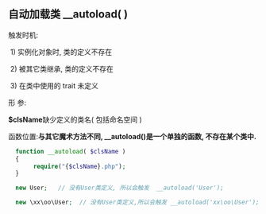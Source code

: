 ## 自动加载类 \_\_autoload\( \)

触发时机:

​ 1\) 实例化对象时, 类的定义不存在

​ 2\) 被其它类继承, 类的定义不存在

​ 3\) 在类中使用的 trait 未定义

形 参:

​**$clsName**缺少定义的类名\( 包括命名空间 \)



函数位置:**与其它魔术方法不同, \_\_autoload\(\)是一个单独的函数, 不存在某个类中.**

```php
  function __autoload( $clsName )
  {  
       require("{$clsName}.php");
  }

  new User;   // 没有User类定义, 所以会触发  __autoload('User');

  new \xx\oo\User;  // 没有User类定义,所以会触发 __autoload('xx\oo\User');
```



